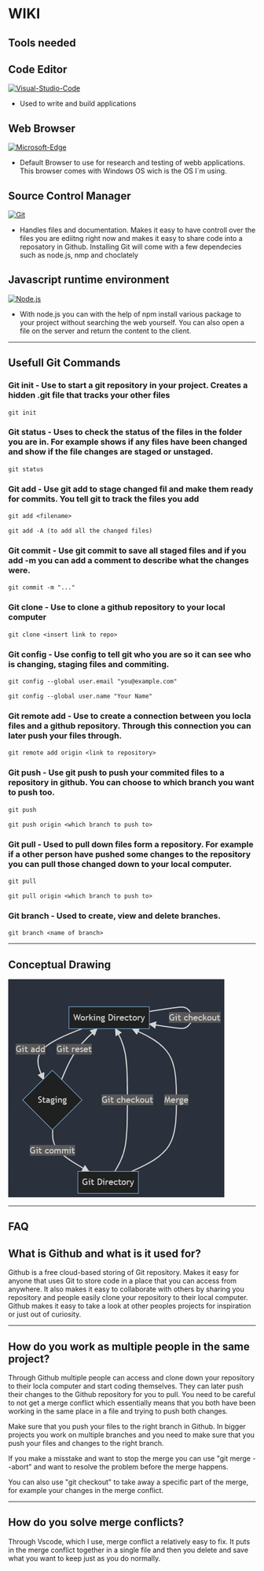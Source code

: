 # WIKI

## **Tools needed**

## Code Editor

[![Visual-Studio-Code][vscode]][vscode-url]

- Used to write and build applications

## Web Browser

[![Microsoft-Edge][edge]][edge-url]

- Default Browser to use for research and testing of webb applications. This browser comes with Windows OS wich is the OS I´m using.

## Source Control Manager

[![Git][git]][git-url]

- Handles files and documentation. Makes it easy to have controll over the files you are ediitng right now and makes it easy to share code into a reposatory in Github. Installing Git will come with a few dependecies such as node.js, nmp and choclately

## Javascript runtime environment

[![Node.js][node.js]][node-url]

- With node.js you can with the help of npm install various package to your project without searching the web yourself. You can also open a file on the server and return the content to the client.

---

## **Usefull Git Commands**

### Git init - Use to start a git repository in your project. Creates a hidden .git file that tracks your other files

```
git init
```

### Git status - Uses to check the status of the files in the folder you are in. For example shows if any files have been changed and show if the file changes are staged or unstaged.

```
git status
```

### Git add - Use git add to stage changed fil and make them ready for commits. You tell git to track the files you add

```
git add <filename>
```

```
git add -A (to add all the changed files)
```

### Git commit - Use git commit to save all staged files and if you add -m you can add a comment to describe what the changes were.

```
git commit -m "..."
```

### Git clone - Use to clone a github repository to your local computer

```
git clone <insert link to repo>
```

### Git config - Use config to tell git who you are so it can see who is changing, staging files and commiting.

```
git config --global user.email "you@example.com"
```

```
git config --global user.name "Your Name"
```

### Git remote add - Use to create a connection between you locla files and a github repository. Through this connection you can later push your files through.

```
git remote add origin <link to repository>
```

### Git push - Use git push to push your commited files to a repository in github. You can choose to which branch you want to push too.

```
git push
```

```
git push origin <which branch to push to>
```

### Git pull - Used to pull down files form a repository. For example if a other person have pushed some changes to the repository you can pull those changed down to your local computer.

```
git pull
```

```
git pull origin <which branch to push to>
```

### Git branch - Used to create, view and delete branches.

```
git branch <name of branch>
```

---

## **Conceptual Drawing**

![Mermaid]

---

## **FAQ**

## What is Github and what is it used for?

Github is a free cloud-based storing of Git repository. Makes it easy for anyone that uses Git to store code in a place that you can access from anywhere. It also makes it easy to collaborate with others by sharing you repository and people easily clone your repository to their local computer. Github makes it easy to take a look at other peoples projects for inspiration or just out of curiosity.

---

## How do you work as multiple people in the same project?

Through Github multiple people can access and clone down your repository to their locla computer and start coding themselves. They can later push their changes to the Github repository for you to pull. You need to be careful to not get a merge conflict which essentially means that you both have been working in the same place in a file and trying to push both changes.

Make sure that you push your files to the right branch in Github. In bigger projects you work on multiple branches and you need to make sure that you push your files and changes to the right branch.

If you make a misstake and want to stop the merge you can use "git merge --abort" and want to resolve the problem before the merge happens.

You can also use "git checkout" to take away a specific part of the merge, for example your changes in the merge conflict.

---

## How do you solve merge conflicts?

Through Vscode, which I use, merge conflict a relatively easy to fix. It puts in the merge conflict together in a single file and then you delete and save what you want to keep just as you do normally.

[edge]: https://img.shields.io/badge/Microsoft_Edge-0078D7?style=for-the-badge&logo=Microsoft-edge&logoColor=white
[edge-url]: https://www.microsoft.com/edge
[vscode]: https://img.shields.io/badge/Visual_Studio_Code-0078D4?style=for-the-badge&logo=visual%20studio%20code&logoColor=white
[vscode-url]: https://code.visualstudio.com/
[git]: https://img.shields.io/badge/GIT-E44C30?style=for-the-badge&logo=git&logoColor=white
[git-url]: https://git-scm.com/
[node.js]: https://img.shields.io/badge/Node.js-43853D?style=for-the-badge&logo=node.js&logoColor=white
[node-url]: https://nodejs.org/
[mermaid]: Mermaid-wikimarkdown.png
